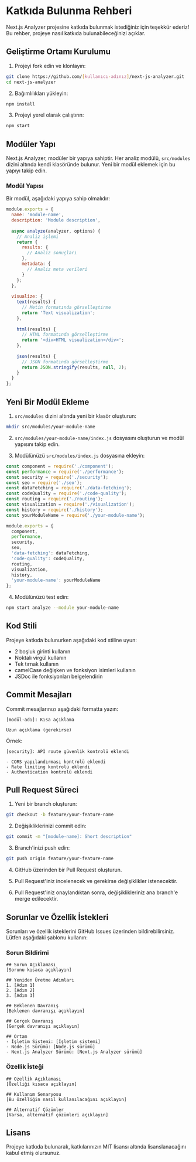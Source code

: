 # Katkıda Bulunma Rehberi

Next.js Analyzer projesine katkıda bulunmak istediğiniz için teşekkür ederiz! Bu rehber, projeye nasıl katkıda bulunabileceğinizi açıklar.

## Geliştirme Ortamı Kurulumu

1. Projeyi fork edin ve klonlayın:

```bash
git clone https://github.com/[kullanıcı-adınız]/next-js-analyzer.git
cd next-js-analyzer
```

2. Bağımlılıkları yükleyin:

```bash
npm install
```

3. Projeyi yerel olarak çalıştırın:

```bash
npm start
```

## Modüler Yapı

Next.js Analyzer, modüler bir yapıya sahiptir. Her analiz modülü, `src/modules` dizini altında kendi klasöründe bulunur. Yeni bir modül eklemek için bu yapıyı takip edin.

### Modül Yapısı

Bir modül, aşağıdaki yapıya sahip olmalıdır:

```javascript
module.exports = {
  name: 'module-name',
  description: 'Module description',
  
  async analyze(analyzer, options) {
    // Analiz işlemi
    return {
      results: {
        // Analiz sonuçları
      },
      metadata: {
        // Analiz meta verileri
      }
    };
  },
  
  visualize: {
    text(results) {
      // Metin formatında görselleştirme
      return 'Text visualization';
    },
    
    html(results) {
      // HTML formatında görselleştirme
      return '<div>HTML visualization</div>';
    },
    
    json(results) {
      // JSON formatında görselleştirme
      return JSON.stringify(results, null, 2);
    }
  }
};
```

## Yeni Bir Modül Ekleme

1. `src/modules` dizini altında yeni bir klasör oluşturun:

```bash
mkdir src/modules/your-module-name
```

2. `src/modules/your-module-name/index.js` dosyasını oluşturun ve modül yapısını takip edin.

3. Modülünüzü `src/modules/index.js` dosyasına ekleyin:

```javascript
const component = require('./component');
const performance = require('./performance');
const security = require('./security');
const seo = require('./seo');
const dataFetching = require('./data-fetching');
const codeQuality = require('./code-quality');
const routing = require('./routing');
const visualization = require('./visualization');
const history = require('./history');
const yourModuleName = require('./your-module-name');

module.exports = {
  component,
  performance,
  security,
  seo,
  'data-fetching': dataFetching,
  'code-quality': codeQuality,
  routing,
  visualization,
  history,
  'your-module-name': yourModuleName
};
```

4. Modülünüzü test edin:

```bash
npm start analyze --module your-module-name
```

## Kod Stili

Projeye katkıda bulunurken aşağıdaki kod stiline uyun:

- 2 boşluk girinti kullanın
- Noktalı virgül kullanın
- Tek tırnak kullanın
- camelCase değişken ve fonksiyon isimleri kullanın
- JSDoc ile fonksiyonları belgelendirin

## Commit Mesajları

Commit mesajlarınızı aşağıdaki formatta yazın:

```
[modül-adı]: Kısa açıklama

Uzun açıklama (gerekirse)
```

Örnek:

```
[security]: API route güvenlik kontrolü eklendi

- CORS yapılandırması kontrolü eklendi
- Rate limiting kontrolü eklendi
- Authentication kontrolü eklendi
```

## Pull Request Süreci

1. Yeni bir branch oluşturun:

```bash
git checkout -b feature/your-feature-name
```

2. Değişikliklerinizi commit edin:

```bash
git commit -m "[module-name]: Short description"
```

3. Branch'inizi push edin:

```bash
git push origin feature/your-feature-name
```

4. GitHub üzerinden bir Pull Request oluşturun.

5. Pull Request'iniz incelenecek ve gerekirse değişiklikler istenecektir.

6. Pull Request'iniz onaylandıktan sonra, değişiklikleriniz ana branch'e merge edilecektir.

## Sorunlar ve Özellik İstekleri

Sorunları ve özellik isteklerini GitHub Issues üzerinden bildirebilirsiniz. Lütfen aşağıdaki şablonu kullanın:

### Sorun Bildirimi

```
## Sorun Açıklaması
[Sorunu kısaca açıklayın]

## Yeniden Üretme Adımları
1. [Adım 1]
2. [Adım 2]
3. [Adım 3]

## Beklenen Davranış
[Beklenen davranışı açıklayın]

## Gerçek Davranış
[Gerçek davranışı açıklayın]

## Ortam
- İşletim Sistemi: [İşletim sistemi]
- Node.js Sürümü: [Node.js sürümü]
- Next.js Analyzer Sürümü: [Next.js Analyzer sürümü]
```

### Özellik İsteği

```
## Özellik Açıklaması
[Özelliği kısaca açıklayın]

## Kullanım Senaryosu
[Bu özelliğin nasıl kullanılacağını açıklayın]

## Alternatif Çözümler
[Varsa, alternatif çözümleri açıklayın]
```

## Lisans

Projeye katkıda bulunarak, katkılarınızın MIT lisansı altında lisanslanacağını kabul etmiş olursunuz.
